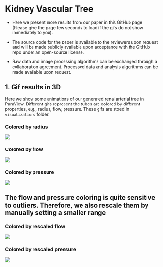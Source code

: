 # Kidney Vascular Tree

* Here we present more results from our paper in this GitHub page (Please give the page few seconds to load if the gifs do not show immediately to you).

* The source code for the paper is available to the reviewers upon request and will be made publicly available upon acceptance with the GitHub repo under an open-source license. 

* Raw data and image processing algorithms can be exchanged through a collaboration agreement. 
Processed data and analysis algorithms can be made available upon request.

##  1. Gif results in 3D
Here we show some animations of our generated renal arterial tree in ParaView. 
Different gifs represent the tubes are colored by different properties, e.g., radius, flow, pressure.
These gifs are stoed in ```visualizations``` folder.

### Colored by radius
 ![](visualizations/radius1.gif) 
### Colored by flow
 ![](visualizations/flow.gif) 
### Colored by pressure
 ![](visualizations/pressure.gif) 

## The flow and pressure coloring is quite sensitive to outliers. Therefore, we also rescale them by manually setting a smaller range 
### Colored by rescaled flow
 ![](visualizations/flow_rescaled.gif) 
### Colored by rescaled pressure
 ![](visualizations/pressure_rescaled.gif) 


[//]: # (<img src="visualizations/pressure.gif" width=30% height=50%>)

[//]: # (<img src="visualizations/pressure.gif" width=30% height=50%>)

[//]: # (<p float="center">)

[//]: # (  <img src="visualizations/radius.gif" width="40%" />)

[//]: # (  <img src="visualizations/radius.gif" width="40%" /> )

[//]: # (</p>)


<!-- You can visualize vessel thickness in ParaView by applying a Tube filter, and selecting node radius as Vary Radius.
Then finally choose coloring based on different features

![](plots/paraview_tube.png) -->

